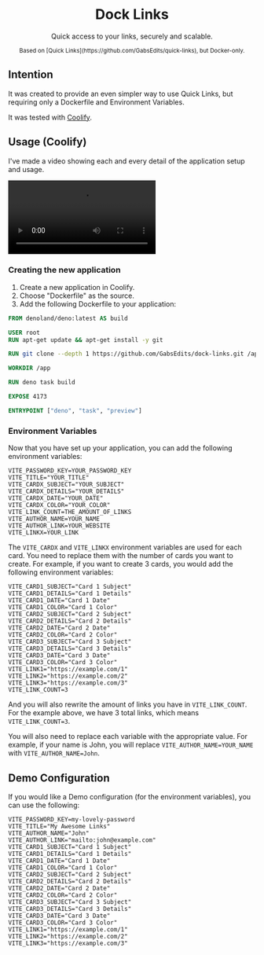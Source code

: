 <div align="center">
<h1>Dock Links</h1>
<p>Quick access to your links, securely and scalable.</p>
<small>Based on [Quick Links](https://github.com/GabsEdits/quick-links), but Docker-only.</small>
</div>

## Intention

It was created to provide an even simpler way to use Quick Links, but requiring only a Dockerfile
and Environment Variables.

It was tested with [Coolify](https://coolify.io).

## Usage (Coolify)

I've made a video showing each and every detail of the application setup and usage.

<video src="http://cdn.gxbs.dev/HeRO2/HUlecoLU56.mp4/raw" controls></video>

### Creating the new application

1. Create a new application in Coolify.
2. Choose "Dockerfile" as the source.
3. Add the following Dockerfile to your application:

```dockerfile
FROM denoland/deno:latest AS build

USER root
RUN apt-get update && apt-get install -y git

RUN git clone --depth 1 https://github.com/GabsEdits/dock-links.git /app

WORKDIR /app

RUN deno task build

EXPOSE 4173

ENTRYPOINT ["deno", "task", "preview"]
```

### Environment Variables

Now that you have set up your application, you can add the following environment variables:

```
VITE_PASSWORD_KEY=YOUR_PASSWORD_KEY
VITE_TITLE="YOUR_TITLE"
VITE_CARDX_SUBJECT="YOUR_SUBJECT"
VITE_CARDX_DETAILS="YOUR_DETAILS"
VITE_CARDX_DATE="YOUR_DATE"
VITE_CARDX_COLOR="YOUR_COLOR"
VITE_LINK_COUNT=THE_AMOUNT_OF_LINKS
VITE_AUTHOR_NAME=YOUR_NAME
VITE_AUTHOR_LINK=YOUR_WEBSITE
VITE_LINKX=YOUR_LINK
```

The `VITE_CARDX` and `VITE_LINKX` environment variables are used for each card.
You need to replace them with the number of cards you want to create. For example,
if you want to create 3 cards, you would add the following environment variables:

```
VITE_CARD1_SUBJECT="Card 1 Subject"
VITE_CARD1_DETAILS="Card 1 Details"
VITE_CARD1_DATE="Card 1 Date"
VITE_CARD1_COLOR="Card 1 Color"
VITE_CARD2_SUBJECT="Card 2 Subject"
VITE_CARD2_DETAILS="Card 2 Details"
VITE_CARD2_DATE="Card 2 Date"
VITE_CARD2_COLOR="Card 2 Color"
VITE_CARD3_SUBJECT="Card 3 Subject"
VITE_CARD3_DETAILS="Card 3 Details"
VITE_CARD3_DATE="Card 3 Date"
VITE_CARD3_COLOR="Card 3 Color"
VITE_LINK1="https://example.com/1"
VITE_LINK2="https://example.com/2"
VITE_LINK3="https://example.com/3"
VITE_LINK_COUNT=3
```

And you will also rewrite the amount of links you have in `VITE_LINK_COUNT`. For the example
above, we have 3 total links, which means `VITE_LINK_COUNT=3`.

You will also need to replace each variable with the appropriate value. For example, if your
name is John, you will replace `VITE_AUTHOR_NAME=YOUR_NAME` with `VITE_AUTHOR_NAME=John`.

## Demo Configuration

If you would like a Demo configuration (for the environment variables), you can use the following:

```
VITE_PASSWORD_KEY=my-lovely-password
VITE_TITLE="My Awesome Links"
VITE_AUTHOR_NAME="John"
VITE_AUTHOR_LINK="mailto:john@example.com"
VITE_CARD1_SUBJECT="Card 1 Subject"
VITE_CARD1_DETAILS="Card 1 Details"
VITE_CARD1_DATE="Card 1 Date"
VITE_CARD1_COLOR="Card 1 Color"
VITE_CARD2_SUBJECT="Card 2 Subject"
VITE_CARD2_DETAILS="Card 2 Details"
VITE_CARD2_DATE="Card 2 Date"
VITE_CARD2_COLOR="Card 2 Color"
VITE_CARD3_SUBJECT="Card 3 Subject"
VITE_CARD3_DETAILS="Card 3 Details"
VITE_CARD3_DATE="Card 3 Date"
VITE_CARD3_COLOR="Card 3 Color"
VITE_LINK1="https://example.com/1"
VITE_LINK2="https://example.com/2"
VITE_LINK3="https://example.com/3"
```
